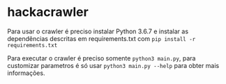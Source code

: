 # hackacrawler

Para usar o crawler é preciso instalar Python 3.6.7 e instalar as dependências descritas em requirements.txt com `pip install -r requirements.txt`


Para executar o crawler é preciso somente `python3 main.py`, para customizar parametros é só usar `python3 main.py --help` para obter mais informações.
